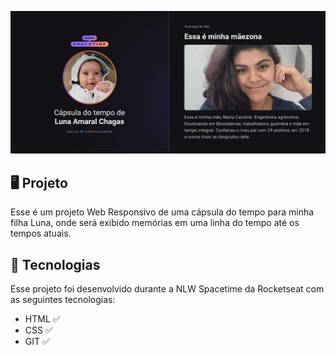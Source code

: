 <p align="center">
   <img src=".github/capa.jpg" alt="Demonstração do projeto" widht= "100%">
</p>

## 🖥️ Projeto 
Esse é um  projeto Web Responsivo de  uma cápsula do tempo para minha filha Luna, onde será exibido memórias em uma linha do tempo até os tempos atuais. 

## 🚀 Tecnologias
Esse projeto foi desenvolvido durante a NLW Spacetime da Rocketseat com as seguintes tecnologias: 

- HTML ✅
- CSS  ✅
- GIT  ✅